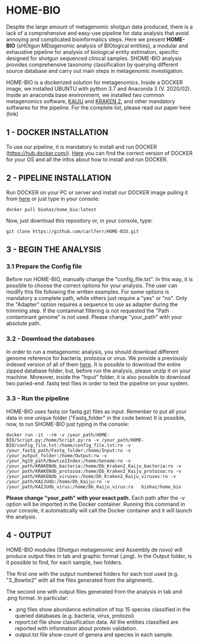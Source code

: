 # HOME-BIO

Despite the large amount of metagenomic shotgun data produced, there is a lack of a comprehensive and easy-use pipeline for data analysis that avoid annoying and complicated bioinformatics steps. Here we present **HOME-BIO** (sHOtgun MEtagenomic analysis of BIOlogical entities), a modular and exhaustive pipeline for analysis of biological entity estimation, specific designed for shotgun sequenced clinical samples. SHOME-BIO analysis provides comprehensive taxonomy classification by querying different source database and carry out main steps in metagenomic investigation.

HOME-BIO is a dockerized solution for metagenomics. Inside a DOCKER image, we installed UBUNTU with python 3.7 and Anaconda 3 (V. 2020/02). Inside an anaconda base environment, we installed two common metagenomics software, [KAIJU](http://kaiju.binf.ku.dk/) and [KRAKEN 2](https://ccb.jhu.edu/software/kraken2/), and other mandatory softwares for the pipeline. For the complete list, please read our paper here (link)


## 1 - DOCKER INSTALLATION

To use our pipeline, it is mandatory to install and run DOCKER (https://hub.docker.com/). [Here](https://hub.docker.com/search?q=&type=edition&offering=community) you can find the correct version of DOCKER for your OS and all the infos about how to install and run DOCKER. 


## 2 - PIPELINE INSTALLATION

Run DOCKER on your PC or server and  install our DOCKER image pulling it from [here](https://hub.docker.com/r/biohaz/home_bio) or just type in your console:
```
docker pull biohaz/home_bio:latest
```

Now, just download this repository or, in your console, type: 

```
git clone https://github.com/carlferr/HOME-BIO.git
```


## 3 - BEGIN THE ANALYSIS

### 3.1 Prepare the Config file

Before run HOME-BIO, manually change the "config_file.txt". In this way, it is possible to choose the correct options for your analysis. The user can modify this file following the written examples. For some options is mandatory a complete path, while others just require a "yes" or "no". Only the "Adapter" option requires a sequence to use as adapter during the trimming step.
If the contaminat filtering is not requested the "Path contaminant genome" is not used.
Please change "your_path" with your absolute path.

### 3.2 - Download the databases

In order to run a metagenomic analysis, you should download different genome reference for bacteria, protozoa or virus.
We provide a previously indexed version of all of them [here](https://drive.google.com/drive/folders/17PrBIJAjBP6XApBEvfBOsxfYliMsyVgf?usp=sharing). It is possible to download the entire zipped database folder, but, before run the analysis, please unzip it on your machine.
Moreover, inside the "Input" folder, it is also possible to download two paried-end .fastq test files in order to test the pipeline on your system.

### 3.3 - Run the pipeline

HOME-BIO uses fastq (or fastq.gz) files as input. Remenber to put all your data in one unique folder ("Fastq_folder" in the code below)
It is possible, now, to run SHOME-BIO just typing in the console:

```
docker run -it --rm -v /your_path/HOME-BIO/Script.py:/home/Script.py:ro -v /your_path/HOME-BIO/config_file.txt:/home/config_file.txt:ro -v /your_fastq_path/Fastq_folder:/home/Input:ro -v /your_output_folder:/home/Output:rw -v /your_hg19_path/Bowtie2Index:/home/Genome:ro -v /your_path/KRAKENdb_bacteria:/home/Db_Kraken2_Kaiju_bacteria:ro -v /your_path/KRAKENdb_protozoa:/home/Db_Kraken2_Kaiju_protozoa:ro -v /your_path/KRAKENdb_viruses:/home/Db_Kraken2_Kaiju_viruses:ro -v /your_path/KAIJUdb:/home/Db_Kaiju:ro -v /your_path/KAIJUdb_virus:/home/Db_Kaiju_virus:ro   biohaz/home_bio
```
**Please change "your_path" with your exact path.** Each path after the -v option will be imported in the Docker container.
Running this command in your console, it automatically will call the Docker container and it will launch the analysis.

## 4 - OUTPUT

HOME-BIO modules (Shotgun metagenomic and Assembly de novo) will produce output files in tab and graphic format (.png). In the Output folder, is it possible to find, for each sample, two folders. 

The first one with the output numbered folders for each tool used (e.g. "3_Bowtie2" with all the files generated from the alignment). 

The second one with output files generated from the analysis in tab and .png format.
In particular:
- .png files show abundance estimation of top 15 species classified in the queried databases (e.g. bacteria, virus, protozoi)
- report.txt file show classification data. All the entities classified are reported with information about protein validation.
- output.txt file show count of genera and species in each sample.
